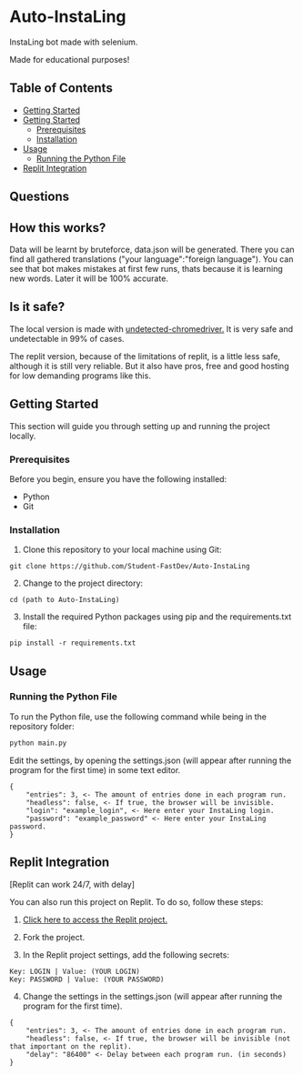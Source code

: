# Auto-InstaLing

InstaLing bot made with selenium.

Made for educational purposes!

## Table of Contents
- [Getting Started](#getting-started)
- [Getting Started](#getting-started)
  - [Prerequisites](#prerequisites)
  - [Installation](#installation)
- [Usage](#usage)
  - [Running the Python File](#running-the-python-file)
- [Replit Integration](#replit-integration)


## Questions

## How this works?

Data will be learnt by bruteforce, data.json will be generated. There you can find all gathered translations ("your language":"foreign language").
You can see that bot makes mistakes at first few runs, thats because it is learning new words. Later it will be 100% accurate.

## Is it safe?

The local version is made with [undetected-chromedriver.](https://github.com/ultrafunkamsterdam/undetected-chromedriver) It is very safe and undetectable in 99% of cases.

The replit version, because of the limitations of replit, is a little less safe, although it is still very reliable. But it also have pros, free and good hosting for low demanding programs like this.

## Getting Started

This section will guide you through setting up and running the project locally.

### Prerequisites

Before you begin, ensure you have the following installed:
- Python
- Git

### Installation

1. Clone this repository to your local machine using Git:

```plain
git clone https://github.com/Student-FastDev/Auto-InstaLing
```

2. Change to the project directory:

```plain
cd (path to Auto-InstaLing)
```

3. Install the required Python packages using pip and the requirements.txt file:

```plain
pip install -r requirements.txt
```

## Usage

### Running the Python File

To run the Python file, use the following command while being in the repository folder:

```bash
python main.py
```

Edit the settings, by opening the settings.json (will appear after running the program for the first time) in some text editor.

```plain
{
    "entries": 3, <- The amount of entries done in each program run.
    "headless": false, <- If true, the browser will be invisible.
    "login": "example_login", <- Here enter your InstaLing login.
    "password": "example_password" <- Here enter your InstaLing password.
}
```
## Replit Integration

[Replit can work 24/7, with delay]

You can also run this project on Replit. To do so, follow these steps:

1. [Click here to access the Replit project.](https://replit.com/@FAST-qq/Auto-InstaLing)

2. Fork the project.

3. In the Replit project settings, add the following secrets:

```plain
Key: LOGIN | Value: (YOUR LOGIN)
Key: PASSWORD | Value: (YOUR PASSWORD)
```

4. Change the settings in the settings.json (will appear after running the program for the first time).

```plain
{
    "entries": 3, <- The amount of entries done in each program run.
    "headless": false, <- If true, the browser will be invisible (not that important on the replit). 
    "delay": "86400" <- Delay between each program run. (in seconds)
}
```
